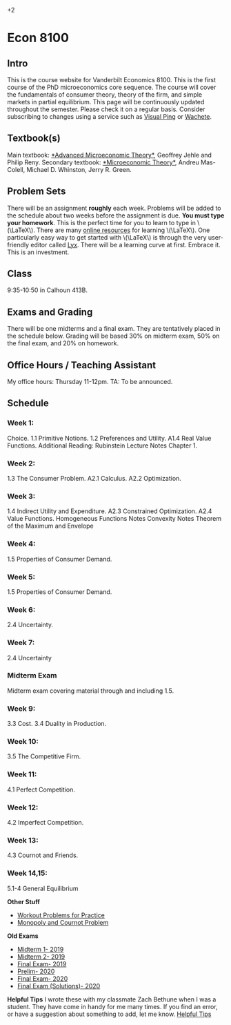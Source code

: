 +2

# Econ 8100

## Intro

This is the course website for Vanderbilt Economics 8100. This is the first course of the PhD microeconomics core sequence. The course will cover the fundamentals of consumer theory, theory of the firm, and simple markets in partial equilibrium. This page will be continuously updated throughout the semester. Please check it on a regular basis. Consider subscribing to changes using a service such as [Visual Ping](visualping.io) or [Wachete](wachete.com).

## Textbook(s)

Main textbook: [\*Advanced Microeconomic Theory\*](https://www.amazon.com/Advanced-Microeconomic-Theory-Geoffrey-Jehle/dp/0273731912), Geoffrey Jehle and Philip Reny. Secondary textbook: [\*Microeconomic Theory\*](https://www.amazon.com/Microeconomic-Theory-Andreu-Mas-Colell/dp/0195073401), Andreu Mas-Colell, Michael D. Whinston, Jerry R. Green.

## Problem Sets

There will be an assignment **roughly** each week. Problems will be added to the schedule about two weeks before the assignment is due. **You must type your homework**. This is the perfect time for you to learn to type in \\(\LaTeX\\). There are many [online resources](https://learnxinyminutes.com/docs/latex/) for learning \\(\LaTeX\\). One particularly easy way to get started with \\(\LaTeX\\) is through the very user-friendly editor called [Lyx](lyx.org). There will be a learning curve at first. Embrace it. This is an investment.

## Class

9:35-10:50 in Calhoun 413B. 

## Exams and Grading

There will be one midterms and a final exam. They are tentatively placed in the schedule below. Grading will be based 30% on midterm exam, 50% on the final exam, and 20% on homework.

## Office Hours / Teaching Assistant

My office hours: Thursday 11-12pm. TA: To be announced.

## Schedule

### Week 1:

Choice. 1.1 Primitive Notions. 1.2 Preferences and Utility. A1.4 Real Value Functions. Additional Reading: Rubinstein Lecture Notes Chapter 1.

### Week 2:

1.3 The Consumer Problem. A2.1 Calculus. A2.2 Optimization.

### Week 3:

1.4 Indirect Utility and Expenditure. A2.3 Constrained Optimization. A2.4 Value Functions. Homogeneous Functions Notes Convexity Notes Theorem of the Maximum and Envelope

### Week 4:

1.5 Properties of Consumer Demand.

### Week 5:

1.5 Properties of Consumer Demand.

### Week 6:

2.4 Uncertainty.

### Week 7:

2.4 Uncertainty

### Midterm Exam

Midterm exam covering material through and including 1.5.

### Week 9:

3.3 Cost. 3.4 Duality in Production.

### Week 10:

3.5 The Competitive Firm.

### Week 11:

4.1 Perfect Competition.

### Week 12:

4.2 Imperfect Competition.

### Week 13:

4.3 Cournot and Friends.

### Week 14,15:

5.1-4 General Equilibrium

**Other Stuff**

-   [Workout Problems for Practice](https://econ.ucsb.edu/~tedb/Courses/GraduateTheoryUCSB/workouts.pdf)
-   [Monopoly and Cournot Problem](../static/files/8100/Monopoly_Cournot_Problem.pdf)

**Old Exams**

-   [Midterm 1- 2019](../files/8100/exams/Midterm1_2019.pdf)
-   [Midterm 2- 2019](../files/8100/exams/Midterm2_2019.pdf)
-   [Final Exam- 2019](../files/8100/exams/Final_2019.pdf)
-   [Prelim- 2020](../files/8100/Prelim_2020.pdf)
-   [Final Exam- 2020](../files/8100/exams/Final_2020.pdf)
-   [Final Exam (Solutions)- 2020](../files/8100/exams/Final_2020_Solutions.pdf)

**Helpful Tips** I wrote these with my classmate Zach Bethune when I was a student. They have come in handy for me many times. If you find an error, or have a suggestion about something to add, let me know. [Helpful Tips](../files/8100/HelpfulTips.pdf)
